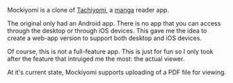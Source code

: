 Mockiyomi is a clone of [Tachiyomi](https://tachiyomi.org/), a [manga](https://en.wikipedia.org/wiki/Manga) reader app.

The original only had an Android app. There is no app that you can access through the desktop or through iOS devices. This gave me the idea to create a web-app version to support both desktop and iOS devices.

Of course, this is not a full-feature app. This is just for fun so I only took after the feature that intruiged me the most: the actual viewer.

At it's current state, Mockiyomi supports uploading of a PDF file for viewing.